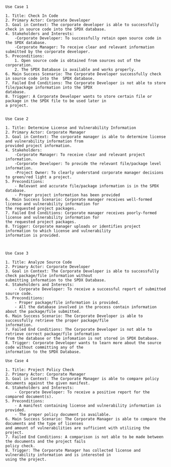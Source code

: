 	Use Case 1
	
	1. Title: Check In Code
	2. Primary Actor: Corporate Developer
	3. Goal in Context: The corporate developer is able to successfully check in source code into the SPDX database. 
	4. Stakeholders and Interests:
		-Corporate Developer: To successfully retain open source code in the SPDX database.
		-Corporate Manager: To receive clear and relevant information submitted by the corporate developer.
	5. Preconditions:
		1. Open source code is obtained from sources out of the corporation.
		2. The SPDX Database is available and works properly.
	6. Main Success Scenario: The Corporate Developer successfully check in source code into the  SPDX database.
	7. Failed End Conditions: The Corporate Developer is not able to store file/package information into the SPDX 
	database. 
	8. Trigger: A Corporate Developer wants to store certain file or package in the SPDX file to be used later in 
	a project. 


	Use Case 2

	1. Title: Determine License and Vulnerability Information
	2. Primary Actor: Corporate Manager
	3. Goal in Context: The corporate manager is able to determine license and vulnerability information from 
	provided project information. 
	4. Stakeholders:
		-Corporate Manager: To receive clear and relevant project information.
		-Corporate Developer: To provide the relevant file/package level information. 
		-Project Owner: To clearly understand corporate manager decisions to green/red light a project. 
	5. Preconditions:
		- Relevant and accurate file/package information is in the SPDX database. 
		- Proper project information has been provided
	6. Main Success Scenario: Corporate manager receives well-formed license and vulnerability information for 
	the requested project packages. 
	7. Failed End Conditions: Corporate manager receives poorly-formed license and vulnerability information for 
	the requested project packages. 
	8. Trigger: Corporate manager uploads or identifies project information to which license and vulnerability 
	information is provided. 


	
	Use Case 3

	1. Title: Analyze Source Code
	2. Primary Actor: Corporate Developer
	3. Goal in Context: The Corporate Developer is able to successfully check package/file information without 
	submitting information to the SPDX Database. 
	4. Stakeholders and Interests: 
		- Corporate Developer: To receive a successful report of submitted source code.
	5. Preconditions:
		- Proper package/file information is provided.
		- All the database involved in the process contain information about the package/file submitted. 
	6. Main Success Scenario: The Corporate Developer is able to successfully retrieve the proper package/file 
	information. 
	7. Failed End Conditions: The Corporate Developer is not able to retrieve correct package/file information 
	from the database or the infomation is not stored in SPDX Database. 
	8. Trigger: Corporate Developer wants to learn more about the source code without committing any of the 
	information to the SPDX Database.
	
	Use Case 4

	1. Title: Project Policy Check
	2. Primary Actor: Corporate Manager
	3. Goal in Context: The Corporate Manager is able to compare policy documents against the given manifest.
	4. Stakeholders and Interests:
		- Corporate Developer: To receive a positive report for the compared document(s).
	5. Preconditions: 
		- A manifest containing license and vulnerability information is provided. 
		- The proper policy document is available.
	6. Main Success Scenario: The Corporate Manager is able to compare the documents and the type of licenses 
	and amount of vulnerabilities are sufficient with utilizing the project.
	7. Failed End Conditions: A comparison is not able to be made between the documents and the project fails 
	policy check.
	8. Trigger: The Corporate Manager has collected license and vulnerability information and is interested in 
	using the project.
